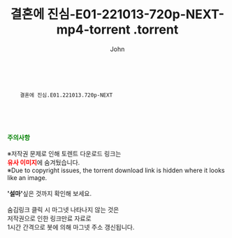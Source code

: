 ﻿---
layout: post
title:  "                   결혼에 진심-E01-221013-720p-NEXT-mp4-torrent                .torrent"
author: John
categories: [ TV ]
tags: [  ]
image:  
description: "                   결혼에 진심-E01-221013-720p-NEXT-mp4-torrent                 torrent 정보 공유"
toc: true
toc_sticky: true
---

<br>

        결혼에 진심.E01.221013.720p-NEXT  
    
<br><br><br>
<p data-ke-size="size16"><b><span style="color: green;">주의사항</span></b><br /><br />※저작권 문제로 인해 토렌트 다운로드 링크는<br /><b><span style="color: red;">유사 이미지</span></b>에 숨겨뒀습니다.<br />※Due to copyright issues, the torrent download link is hidden where it looks like an image.<br /><br /><b>'설마'</b>싶은 것까지 확인해 보세요.<br /><br />숨김링크 클릭 시 마그넷 나타나지 않는 것은<br />저작권으로 인한 링크만료 자료로<br />1시간 간격으로 봇에 의해 마그넷 주소 갱신됩니다.</p>
